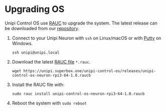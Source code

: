 # Upgrading OS

<!-- content start -->
Unipi Control OS use [RAUC](https://rauc.io/) to upgrade the system.
The latest release can be downloaded from our [repository](https://unipi.superbox.one/unipi-control-os/releases/).

1. Connect to your Unipi Neuron with `ssh` on Linux/macOS or with [Putty](https://www.putty.org/) on Windows.
    ```shell
    ssh unipi@unipi.local
    ```
2. Download the latest [RAUC file](https://github.com/superbox-dev/unipi-control-os/releases) `*.rauc`.
    ```shell
    wget https://unipi.superbox.one/unipi-control-os/releases/unipi-control-os-neuron-rpi3-64-1.0.raucb
    ```
3. Install the RAUC file with:
    ```shell
    sudo rauc install unipi-control-os-neuron-rpi3-64-1.0.raucb
    ```
4. Reboot the system with `sudo reboot`
<!-- content end -->
